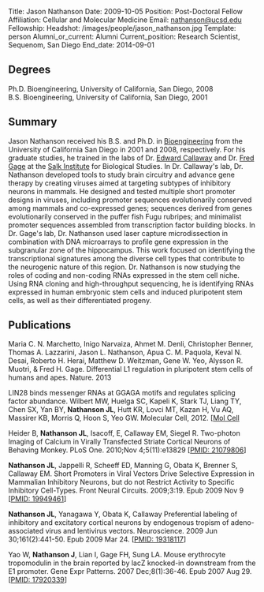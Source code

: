 Title: Jason Nathanson
Date: 2009-10-05
Position: Post-Doctoral Fellow
Affiliation: Cellular and Molecular Medicine
Email: nathanson@ucsd.edu
Fellowship:
Headshot: /images/people/jason_nathanson.jpg
Template: person
Alumni_or_current: Alumni
Current_position: Research Scientist, Sequenom, San Diego
End_date: 2014-09-01

## Degrees
Ph.D. Bioengineering, University of California, San Diego, 2008 <br>
B.S. Bioengineering, University of California, San Diego, 2001 <br>

## Summary
Jason Nathanson received his B.S. and Ph.D. in [Bioengineering](http://be.ucsd.edu/) from the University of California San Diego in 2001 and 2008, respectively. For his graduate studies, he trained in the labs of Dr. [Edward Callaway](http://www.salk.edu/faculty/callaway.html) and Dr. [Fred Gage](http://www.salk.edu/faculty/gage.html) at the [Salk Institute](http://www.salk.edu/) for Biological Studies. In Dr. Callaway's lab, Dr. Nathanson developed tools to study brain circuitry and advance gene therapy by creating viruses aimed at targeting subtypes of inhibitory neurons in mammals. He designed and tested multiple short promoter designs in viruses, including promoter sequences evolutionarily conserved among mammals and co-expressed genes; sequences derived from genes evolutionarily conserved in the puffer fish Fugu rubripes; and minimalist promoter sequences assembled from transcription factor building blocks.  In Dr. Gage's lab, Dr. Nathanson used laser capture microdissection in combination with DNA microarrays to profile gene expression in the subgranular zone of the hippocampus. This work focused on identifying the transcriptional signatures among the diverse cell types that contribute to the neurogenic nature of this region. Dr. Nathanson is now studying the roles of coding and non-coding RNAs expressed in the stem cell niche. Using RNA cloning and high-throughput sequencing, he is identifying RNAs expressed in human embryonic stem cells and induced pluripotent stem cells, as well as their differentiated progeny.

## Publications
Maria C. N. Marchetto, Inigo Narvaiza, Ahmet M. Denli, Christopher Benner, Thomas A. Lazzarini, Jason L. Nathanson, Apua C. M. Paquola, Keval N. Desai, Roberto H. Herai, Matthew D. Weitzman, Gene W. Yeo, Alysson R. Muotri, & Fred H. Gage. Differential L1 regulation in pluripotent stem cells of humans and apes. Nature. 2013

LIN28 binds messenger RNAs at GGAGA motifs and regulates splicing factor abundance. Wilbert MW, Huelga SC, Kapeli K, Stark TJ, Liang TY, Chen SX, Yan BY, **Nathanson JL**, Hutt KR, Lovci MT, Kazan H, Vu AQ, Massirer KB, Morris Q, Hoon S, Yeo GW. Molecular Cell, 2012. [[Mol Cell](http://www.cell.com/molecular-cell/abstract/S1097-2765(12)00690-9)

Heider B, **Nathanson JL**, Isacoff, E, Callaway EM, Siegel R. Two-photon Imaging of Calcium in Virally Transfected Striate Cortical Neurons of Behaving Monkey. PLoS One. 2010;Nov 4;5(11):e13829 [[PMID: 21079806](http://www.ncbi.nlm.nih.gov/pubmed/21079806)]

**Nathanson JL**, Jappelli R, Scheeff ED, Manning G, Obata K, Brenner S, Callaway EM. Short Promoters in Viral Vectors Drive Selective Expression in Mammalian Inhibitory Neurons, but do not Restrict Activity to Specific Inhibitory Cell-Types. Front Neural Circuits. 2009;3:19. Epub 2009 Nov 9 [[PMID: 19949461](http://www.ncbi.nlm.nih.gov/pubmed/19949461)]

**Nathanson JL**, Yanagawa Y, Obata K, Callaway Preferential labeling of inhibitory and excitatory cortical neurons by endogenous tropism of adeno-associated virus and lentivirus vectors. Neuroscience. 2009 Jun 30;161(2):441-50. Epub 2009 Mar 24. [[PMID: 19318117](http://www.ncbi.nlm.nih.gov/pubmed/19318117)]

Yao W, **Nathanson J**, Lian I, Gage FH, Sung LA. Mouse erythrocyte tropomodulin in the brain reported by lacZ knocked-in downstream from the E1 promoter. Gene Expr Patterns. 2007 Dec;8(1):36-46. Epub 2007 Aug 29. [[PMID: 17920339](http://www.ncbi.nlm.nih.gov/pubmed/17920339)]
